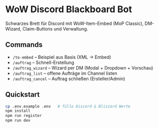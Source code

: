 # WoW Discord Blackboard Bot

Schwarzes Brett für Discord mit WoW-Item-Embed (MoP Classic), DM-Wizard, Claim-Buttons und Verwaltung.

## Commands
- `/to-embed` – Beispiel aus Basis (XML -> Embed)
- `/auftrag` – Schnell-Erstellung
- `/auftrag_wizard` – Wizard per DM (Modal + Dropdown + Vorschau)
- `/auftrag_list` – offene Aufträge im Channel listen
- `/auftrag_cancel` – Auftrag schließen (Ersteller/Admin)

## Quickstart
```bash
cp .env.example .env   # fülle Discord & Blizzard Werte
npm install
npm run register
npm run dev
